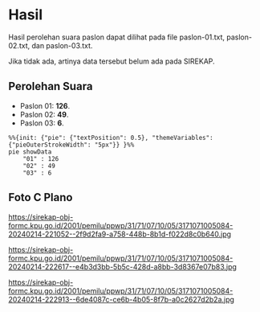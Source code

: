 # Hasil

Hasil perolehan suara paslon dapat dilihat pada file paslon-01.txt, paslon-02.txt, dan paslon-03.txt.

Jika tidak ada, artinya data tersebut belum ada pada SIREKAP.

## Perolehan Suara

 * Paslon 01: **126**.
 * Paslon 02: **49**.
 * Paslon 03: **6**.

```mermaid
%%{init: {"pie": {"textPosition": 0.5}, "themeVariables": {"pieOuterStrokeWidth": "5px"}} }%%
pie showData
    "01" : 126
    "02" : 49
    "03" : 6
```
## Foto C Plano

https://sirekap-obj-formc.kpu.go.id/2001/pemilu/ppwp/31/71/07/10/05/3171071005084-20240214-221052--2f9d2fa9-a758-448b-8b1d-f022d8c0b640.jpg

https://sirekap-obj-formc.kpu.go.id/2001/pemilu/ppwp/31/71/07/10/05/3171071005084-20240214-222617--e4b3d3bb-5b5c-428d-a8bb-3d8367e07b83.jpg

https://sirekap-obj-formc.kpu.go.id/2001/pemilu/ppwp/31/71/07/10/05/3171071005084-20240214-222913--6de4087c-ce6b-4b05-8f7b-a0c2627d2b2a.jpg
